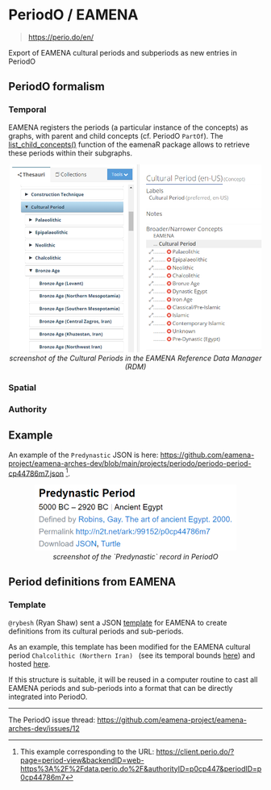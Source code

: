 # PeriodO / EAMENA
> https://perio.do/en/

Export of EAMENA cultural periods and subperiods as new entries in PeriodO 

## PeriodO formalism
### Temporal

EAMENA registers the periods (a particular instance of the concepts) as graphs, with parent and child concepts (cf. PeriodO `PartOf`). The [list_child_concepts()](https://eamena-project.github.io/eamenaR/doc/list_child_concepts) function of the eamenaR package allows to retrieve these periods within their subgraphs.

<p align="center">
  <img alt="img-name" src="../../www/rdm-culturalperiods.png" width="500">
  <br>
    <em>screenshot of the Cultural Periods in the EAMENA Reference Data Manager (RDM)</em>
</p>

### Spatial

### Authority

## Example

An example of the `Predynastic` JSON is here: https://github.com/eamena-project/eamena-arches-dev/blob/main/projects/periodo/periodo-period-cp44786m7.json [^1].

<p align="center">
  <img alt="img-name" src="../../www/periodo-json-template-predynastic.png" width="400">
  <br>
    <em>screenshot of the `Predynastic` record in PeriodO</em>
</p>


## Period definitions from EAMENA

### Template

`@rybesh` (Ryan Shaw) sent a JSON [template](https://gist.github.com/rybesh/9f64c127ad8eeb69619896f22064bb0e#file-example-dataset-json) for EAMENA to create definitions from its cultural periods and sub-periods.  

As an example, this template has been modified for the EAMENA cultural period `Chalcolithic (Northern Iran) ` (see its temporal bounds [here](https://github.com/eamena-project/eamena-arches-dev/blob/main/projects/periodo/cultural_periods.tsv#L2)) and hosted [here](https://github.com/eamena-project/eamena-arches-dev/blob/main/projects/periodo/template_eamena.json). 

If this structure is suitable, it will be reused in a computer routine to cast all EAMENA periods and sub-periods into a format that can be directly integrated into PeriodO.



---

The PeriodO issue thread: https://github.com/eamena-project/eamena-arches-dev/issues/12

[^1]: This example corresponding to the URL: https://client.perio.do/?page=period-view&backendID=web-https%3A%2F%2Fdata.perio.do%2F&authorityID=p0cp447&periodID=p0cp44786m7